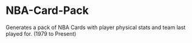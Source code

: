 # NBA-Card-Pack
Generates a pack of NBA Cards with player physical stats and team last played for. (1979 to Present)
